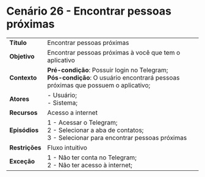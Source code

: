 # Cenário 26 - Encontrar pessoas próximas 

|        |                   |  
| -------  |  :------------------------------------|
|**Título** | Encontrar pessoas próximas |
|**Objetivo** | Encontrar pessoas próximas à você que tem o aplicativo |
|**Contexto** |**Pré-condição**: Possuir login no Telegram;<br>**Pós-condição**: O usuário encontrará pessoas próximas que possuem o aplicativo; |
|**Atores**   | - Usuário;<br> - Sistema;        | 
|**Recursos** | Acesso a internet|
|**Episódios**| 1 - Acessar o Telegram; <br> 2 - Selecionar a aba de contatos; <br>3 - Selecionar para encontrar pessoas próximas|
|**Restrições**| Fluxo intuitivo| 
|**Exceção**| 1 - Não ter conta no Telegram;<br> 2 - Não ter acesso à internet;    |

 